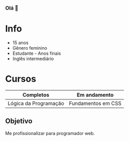 ### Olá 👋

# Info
* 15 anos
* Gênero feminino
* Estudante - Anos finais
* Inglês intermediário

# Cursos

|Completos|Em andamento|
|---------|------------|
|Lógica da Programação|Fundamentos em CSS| 

## Objetivo
Me profissionalizar para programador web.
